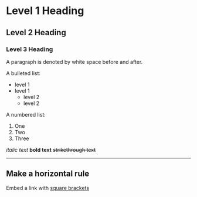 # Level 1 Heading

## Level 2 Heading

### Level 3 Heading

A paragraph is denoted by white space before and after.

A bulleted list:
- level 1
- level 1
	- level 2
	- level 2

A numbered list:
1. One
2. Two
3. Three

*italic text*
**bold text**
~~strikethrough text~~

---
Make a horizontal rule
---

Embed a link with [square brackets](https.daringfireball.net/projects/markdown/syntax)

